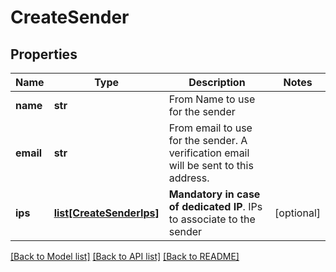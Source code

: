 # CreateSender

## Properties
Name | Type | Description | Notes
------------ | ------------- | ------------- | -------------
**name** | **str** | From Name to use for the sender | 
**email** | **str** | From email to use for the sender. A verification email will be sent to this address. | 
**ips** | [**list[CreateSenderIps]**](CreateSenderIps.md) | **Mandatory in case of dedicated IP**. IPs to associate to the sender  | [optional] 

[[Back to Model list]](../README.md#documentation-for-models) [[Back to API list]](../README.md#documentation-for-api-endpoints) [[Back to README]](../README.md)

